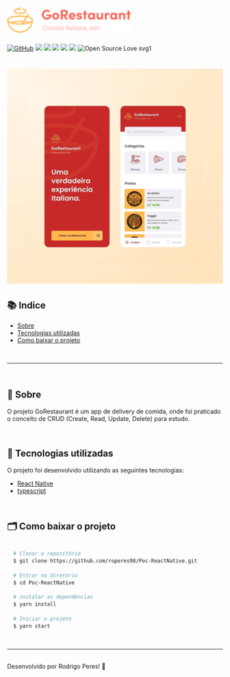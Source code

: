 <h1>
  <img src="assets/gorestaurantreadmelogo.png" width="290px"/>
</h1>

[![GitHub](https://img.shields.io/github/license/mashape/apistatus.svg)](https://github.com/roperes98/Poc-ReactNative/blob/master/LICENSE)
![](https://img.shields.io/github/package-json/v/roperes98/Poc-ReactNative.svg)
![](https://img.shields.io/github/last-commit/roperes98/Poc-ReactNative.svg?color=red)
![](https://img.shields.io/github/languages/count/roperes98/Poc-ReactNative.svg?color=lightgrey)
![](https://img.shields.io/github/languages/top/roperes98/Poc-ReactNative.svg?color=yellow)
![](https://img.shields.io/github/repo-size/roperes98/Poc-ReactNative.svg)
![Open Source Love svg1](https://badges.frapsoft.com/os/v1/open-source.svg?v=103)

<h1>
    <img src="assets/gorestaurant.png"/>
</h1>

## 📚 Indice
- [Sobre](#-sobre)
- [Tecnologias utilizadas](#-tecnologias-utilizadas)
- [Como baixar o projeto](#-como-baixar-o-projeto)

⠀⠀⠀⠀⠀⠀⠀⠀

---

⠀⠀⠀⠀⠀⠀⠀⠀

## 🔖 Sobre

O projeto GoRestaurant é um app de delivery de comida, onde foi praticado o conceito de CRUD (Create, Read, Update, Delete) para estudo.

⠀⠀⠀⠀⠀⠀⠀⠀
## 🚀 Tecnologias utilizadas

O projeto foi desenvolvido utilizando as seguintes tecnologias:

- [React Native](https://reactnative.dev)
- [typescript](https://www.typescriptlang.org)

⠀⠀⠀⠀⠀⠀⠀⠀

## 🗂 Como baixar o projeto

```bash

  # Clonar o repositório
  $ git clone https://github.com/roperes98/Poc-ReactNative.git

  # Entrar no diretório
  $ cd Poc-ReactNative

  # instalar as dependências
  $ yarn install

  # Iniciar o projeto
  $ yarn start

```
⠀⠀⠀⠀⠀⠀⠀⠀

---
⠀⠀⠀⠀⠀⠀⠀⠀<br>
Desenvolvido por Rodrigo Peres! 👾
